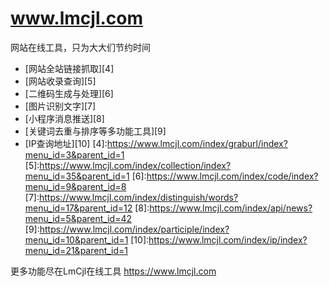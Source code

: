 www.lmcjl.com
============

网站在线工具，只为大大们节约时间

* [网站全站链接抓取][4]
* [网站收录查询][5]
* [二维码生成与处理][6]
* [图片识别文字][7]
* [小程序消息推送][8]
* [关键词去重与排序等多功能工具][9]
* [IP查询地址][10]
[4]:https://www.lmcjl.com/index/graburl/index?menu_id=3&parent_id=1
[5]:https://www.lmcjl.com/index/collection/index?menu_id=35&parent_id=1
[6]:https://www.lmcjl.com/index/code/index?menu_id=9&parent_id=8
[7]:https://www.lmcjl.com/index/distinguish/words?menu_id=17&parent_id=12
[8]:https://www.lmcjl.com/index/api/news?menu_id=5&parent_id=42
[9]:https://www.lmcjl.com/index/participle/index?menu_id=10&parent_id=1
[10]:https://www.lmcjl.com/index/ip/index?menu_id=21&parent_id=1

更多功能尽在LmCjl在线工具  https://www.lmcjl.com
